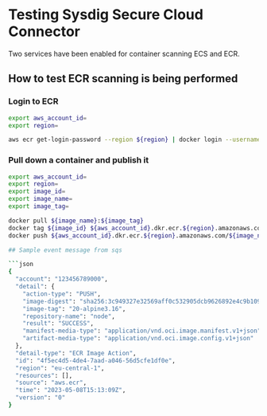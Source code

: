 # Testing Sysdig Secure Cloud Connector

Two services have been enabled for container scanning ECS and ECR.

## How to test ECR scanning is being performed

### Login to ECR

```sh
export aws_account_id=
export region=

aws ecr get-login-password --region ${region} | docker login --username AWS --password-stdin ${aws_account_id}.dkr.ecr.${region}.amazonaws.com
```

### Pull down a container and publish it

```sh
export aws_account_id=
export region=
export image_id=
export image_name=
export image_tag=

docker pull ${image_name}:${image_tag}
docker tag ${image_id} ${aws_account_id}.dkr.ecr.${region}.amazonaws.com/${image_name}:${image_tag}
docker push ${aws_account_id}.dkr.ecr.${region}.amazonaws.com/${image_name}:${image_tag}

## Sample event message from sqs

```json
{
  "account": "123456789000",
  "detail": {
    "action-type": "PUSH",
    "image-digest": "sha256:3c949327e32569aff0c532905dcb9626892e4c9b109be08027bb1e44f7f96518",
    "image-tag": "20-alpine3.16",
    "repository-name": "node",
    "result": "SUCCESS",
    "manifest-media-type": "application/vnd.oci.image.manifest.v1+json",
    "artifact-media-type": "application/vnd.oci.image.config.v1+json"
  },
  "detail-type": "ECR Image Action",
  "id": "4f5ec4d5-4de4-7aad-a046-56d5cfe1df0e",
  "region": "eu-central-1",
  "resources": [],
  "source": "aws.ecr",
  "time": "2023-05-08T15:13:09Z",
  "version": "0"
}
```
